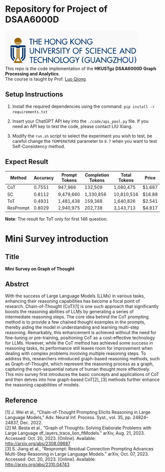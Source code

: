 # Repository for Project of DSAA6000D

![HKUSTgz](./figs/hkust-logo.png)  
This repo is the code implementation of the **HKUSTgz DSAA6000D Graph Processing and Analytics**.  
The course is taught by Prof. [Luo Qiong](https://www.cse.ust.hk/~luo/).

## Setup Instructions

1. Install the required dependencies using the command: `pip install -r requirements.txt`

2. Insert your ChatGPT API key into the `./code/api_pool.py` file. If you need an API key to test the code, please contact LIU Xiang.

3. Modify the `run.sh` script to select the experiment you wish to test, be careful change the `TEMPERATURE` parameter to `0.7` when you want to test Self-Consistency method.

## Expect Result
| Method    | Accuracy | Prompt Tokens | Completion Tokens | Total Tokens | Price  |
|-----------|----------|---------------|-------------------|--------------|--------|
| CoT       | 0.7551   | 947,966       | 132,509           | 1,080,475    | $1.687 |
| SC        | 0.8112   | 9,479,660     | 1,330,856         | 10,810,516   | $16.88 |
| ToT       | 0.4931   | 1,481,438     | 159,388           | 1,640,826    | $2.541 |
| ResPrompt | 0.8029   | 2,940,975     | 202,738           | 3,143,713    | $4.817 |

**Note**: The result for ToT only for first 146 question. 

# Mini Survey introduction
## Title 
**Mini Survey on Graph of Thought**
## Abstrct
With the success of Large Language Models (LLMs) in various tasks, enhancing their reasoning capabilities has become a focal point of research. Chain-of-Thought (CoT)[1] is one such approach that significantly boosts the reasoning abilities of LLMs by generating a series of intermediate reasoning steps. The core idea behind the CoT prompting method is to provide a few chained thought examples in the prompts, thereby aiding the model in understanding and learning multi-step reasoning. Remarkably, this enhancement is achieved without the need for fine-tuning or pre-training, positioning CoT as a cost-effective technology for LLMs. However, while the CoT method has achieved some success in reasoning tasks, its performance still leaves room for improvement when dealing with complex problems involving multiple reasoning steps. To address this, researchers introduced graph-based reasoning methods, such as Graph-of-Thought, which represent the reasoning process as a graph, capturing the non-sequential nature of human thought more effectively. This mini survey first introduces the basic concepts and applications of CoT and then delves into how graph-based CoT[2], [3] methods further enhance the reasoning capabilities of models.
## Reference
[1]	J. Wei et al., “Chain-of-Thought Prompting Elicits Reasoning in Large Language Models,” Adv. Neural Inf. Process. Syst., vol. 35, pp. 24824–24837, Dec. 2022.  
[2]	M. Besta et al., “Graph of Thoughts: Solving Elaborate Problems with Large Language df_layers_trace_lion_ftModels.” arXiv, Aug. 21, 2023. Accessed: Oct. 20, 2023. [Online]. Available: http://arxiv.org/abs/2308.09687  
[3]	S. Jiang et al., “Resprompt: Residual Connection Prompting Advances Multi-Step Reasoning in Large Language Models.” arXiv, Oct. 07, 2023. Accessed: Oct. 20, 2023. [Online]. Available: http://arxiv.org/abs/2310.04743  